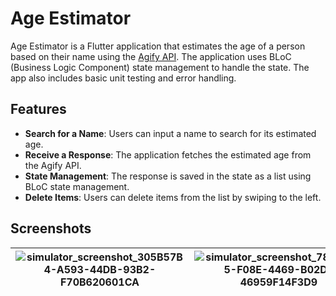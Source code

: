 # Age Estimator

Age Estimator is a Flutter application that estimates the age of a person based on their name using the [Agify API](https://agify.io/). The application uses BLoC (Business Logic Component) state management to handle the state. The app also includes basic unit testing and error handling.

## Features

- **Search for a Name**: Users can input a name to search for its estimated age.
- **Receive a Response**: The application fetches the estimated age from the Agify API.
- **State Management**: The response is saved in the state as a list using BLoC state management.
- **Delete Items**: Users can delete items from the list by swiping to the left.

## Screenshots

| ![simulator_screenshot_305B57B4-A593-44DB-93B2-F70B620601CA](https://github.com/y0mauro/AgeEstimator/assets/73178418/c5a9cbc5-8fa7-4a12-8b3d-0507ba979b30) | ![simulator_screenshot_784A3E65-F08E-4469-B02D-46959F14F3D9](https://github.com/y0mauro/AgeEstimator/assets/73178418/17029d01-ad52-4774-ad11-11e33edd5ae4) | ![simulator_screenshot_79F7EE04-07B6-4AB3-BD0B-98825F34408E](https://github.com/y0mauro/AgeEstimator/assets/73178418/b55364c7-5da5-45c2-af79-67b049b12707) |
|------------------------------------------------------------------------------------------------------------------|------------------------------------------------------------------------------------------------------------------|------------------------------------------------------------------------------------------------------------------|

